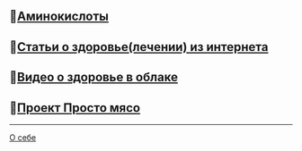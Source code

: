 ## 🔸[Аминокислоты](articles/аминокислоты_full.md)

## 🔸[Статьи о здоровье(лечении) из интернета](articles_webs/artikles_webs_all.md)

## 🔸[Видео о здоровье в облаке](https://cloud.mail.ru/public/un2Z/jNYrA6xtg)

## 🔸[Проект Просто мясо](Notes/Просто_мясо.md)

---

[О себе](articles/about.md)
